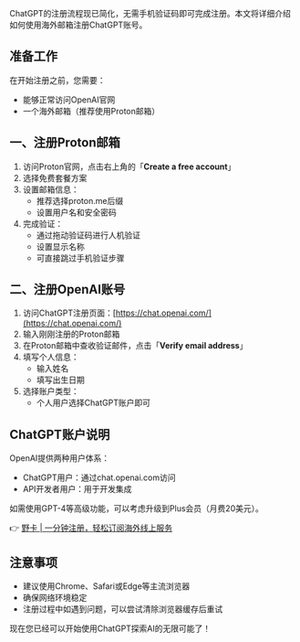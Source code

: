 ChatGPT的注册流程现已简化，无需手机验证码即可完成注册。本文将详细介绍如何使用海外邮箱注册ChatGPT账号。

## 准备工作

在开始注册之前，您需要：
- 能够正常访问OpenAI官网
- 一个海外邮箱（推荐使用Proton邮箱）

## 一、注册Proton邮箱

1. 访问Proton官网，点击右上角的「**Create a free account**」
2. 选择免费套餐方案
3. 设置邮箱信息：
   - 推荐选择proton.me后缀
   - 设置用户名和安全密码
4. 完成验证：
   - 通过拖动验证码进行人机验证
   - 设置显示名称
   - 可直接跳过手机验证步骤

## 二、注册OpenAI账号

1. 访问ChatGPT注册页面：[https://chat.openai.com/](https://chat.openai.com/)
2. 输入刚刚注册的Proton邮箱
3. 在Proton邮箱中查收验证邮件，点击「**Verify email address**」
4. 填写个人信息：
   - 输入姓名
   - 填写出生日期
5. 选择账户类型：
   - 个人用户选择ChatGPT账户即可

## ChatGPT账户说明

OpenAI提供两种用户体系：
- ChatGPT用户：通过chat.openai.com访问
- API开发者用户：用于开发集成

如需使用GPT-4等高级功能，可以考虑升级到Plus会员（月费20美元）。

👉 [野卡 | 一分钟注册，轻松订阅海外线上服务](https://bit.ly/bewildcard)

## 注意事项

- 建议使用Chrome、Safari或Edge等主流浏览器
- 确保网络环境稳定
- 注册过程中如遇到问题，可以尝试清除浏览器缓存后重试

现在您已经可以开始使用ChatGPT探索AI的无限可能了！